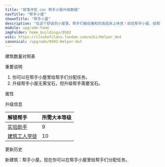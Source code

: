```yaml
---
title: "部落冲突 coc 帮手小屋升级数据"
navTitle: "帮手小屋"
shownTitle: "帮手小屋"
description: "在这个舒适的小屋里，帮手们躺在暖和的高低床上休息！前往帮手小屋，给帮手们指派村庄里的工作。"
module: upgrade-home
imgFolder: home_buildings/0502
wiki: https://clashofclans.fandom.com/wiki/Helper_Hut
canonical: /upgrade/0502-Helper-Hut
---
```


<UnitInfo :folder="$frontmatter.imgFolder" imgSrc="Helper_Hut_hd.png" :imgAlt="$frontmatter.navTitle" :description="$frontmatter.description" />

<SmallTitle>建筑数量对照表</SmallTitle>

<BuildingNum>
    <BuildingNumRow title="大本等级" num="1 - 8, 9 - 17" />
    <BuildingNumRow title="建筑数量" num="    0,      1" />
</BuildingNum>

<SmallTitle>重要说明</SmallTitle>

1. 你可以在帮手小屋里给帮手们分配任务。
2. 升级帮手小屋无需宝石，但升级帮手需要宝石。

<SmallTitle>属性</SmallTitle>

<UnitProperties>
    <UnitProperty pKey="占地面积" pValue="3×3" />
    <UnitProperty pKey="判定面积" pValue="2×2" :isJudgeSquare="true" />
    <UnitProperty pKey="建造花费" pValue="1000000" :isUpgradeCost="true" resourceType="Elixir" gpClass="building" />
    <UnitProperty pKey="建造时间" pValue="瞬间完成" />
    <UnitProperty pKey="生命值" pValue="500" />
</UnitProperties>

<SmallTitle>升级信息</SmallTitle>

<UnitTable maxWidth="360px">

| 解锁帮手 | 所需大本等级 |
|    :--  |     ---     |
| <a href="/upgrade/0800-Lab-Assistant">实验助手</a> |  9 |
| <a href="/upgrade/0801-Builder%27s-Apprentice">建筑工人学徒</a> | 10 |

</UnitTable>

<SmallTitle>更新历史</SmallTitle>

<Timeline>
    <TimelineItem date="2024/11/25">
        <TimelineRow>新建筑：帮手小屋。现在你可以在帮手小屋里给帮手们分配任务。</TimelineRow>
    </TimelineItem>
    <TimelineItem :historyBottom="true" />
</Timeline>
